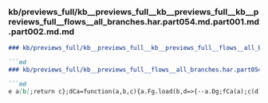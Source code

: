 ### kb/previews_full/kb__previews_full__kb__previews_full__kb__previews_full__flows__all_branches.har.part054.md.part001.md.part002.md.md

```md
### kb/previews_full/kb__previews_full__kb__previews_full__flows__all_branches.har.part054.md.part001.md.part002.md

```md
### kb/previews_full/kb__previews_full__flows__all_branches.har.part054.md.part001.md (part 002)

```md
e a[b];return c};dCa=function(a,b,c){a.Fg.load(b,d=>{--a.Dg;fCa(a);c(d)})}
```

```

```

```
